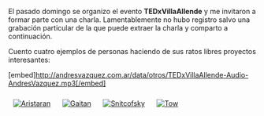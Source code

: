<html><body><p>El pasado domingo se organizo el evento <strong>TEDxVillaAllende</strong> y me invitaron a formar parte con una charla. Lamentablemente no hubo registro salvo una grabación particular de la que puede extraer la charla y comparto a continuación.

Cuento cuatro ejemplos de personas haciendo de sus ratos libres proyectos interesantes:

[embed]http://andresvazquez.com.ar/data/otros/TEDxVillaAllende-Audio-AndresVazquez.mp3[/embed]

<a href="http://jazzido.com" target="_blank"><img style="padding: 10px; max-height: 100px;" src="http://andresvazquez.com.ar/blog/wp-content/uploads/2014/12/200h-Aristaran.jpg" alt="Aristaran"></a> <a href="http://mgaitan.github.io/" target="_blank"><img style="padding: 10px; max-height: 100px;" src="http://andresvazquez.com.ar/blog/wp-content/uploads/2014/12/200h-Gaitan.jpg" alt="Gaitan"></a> <a href="http://soviet.com.ar" target="_blank"><img style="padding: 10px; max-height: 100px;" src="http://andresvazquez.com.ar/blog/wp-content/uploads/2014/12/200h-Snitcofsky.jpeg" alt="Snitcofsky"></a> <a href="http://andytow.com" target="_blank"><img style="padding: 10px; max-height: 100px;" src="http://andresvazquez.com.ar/blog/wp-content/uploads/2014/12/200h-Tow.jpg" alt="Tow"></a></p></body></html>